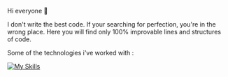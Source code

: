 
Hi everyone 👋 

I don't write the best code. If your searching for perfection, you're in the wrong place. Here you will find only 100% improvable lines and structures of code.
  

Some of the technologies i've worked with : 

[![My Skills](https://skillicons.dev/icons?i=angular,atom,bash,js,html,css,bootstrap,blender,eclipse,firebase,git,github,heroku,hibernate,idea,ai,mysql,nodej,postgres,spring,stackoverflow,threejs,ts,vscode,react,redux)](https://skillicons.dev)




